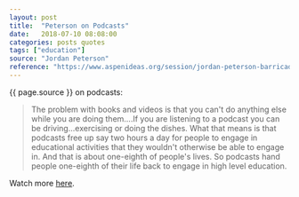 ```yaml
---
layout: post
title:  "Peterson on Podcasts"
date:   2018-07-10 08:08:00
categories: posts quotes
tags: ["education"]
source: "Jordan Peterson"
reference: "https://www.aspenideas.org/session/jordan-peterson-barricades-culture-wars"
---
```


{{ page.source }} on podcasts:

> The problem with books and videos is that you can't do anything else while you are doing them....If you are listening to a podcast you can be driving...exercising or doing the dishes.  What that means is that podcasts free up say two hours a day for people to engage in educational activities that they wouldn't otherwise be able to engage in.  And that is about one-eighth of people's lives.  So podcasts hand people one-eighth of their life back to engage in high level education.

Watch more [here]({{page.reference}}).
